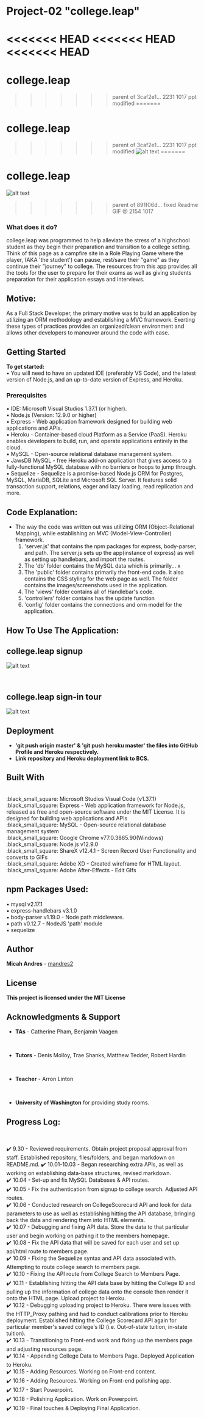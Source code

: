 # Project-02 "college.leap"

<<<<<<< HEAD
<<<<<<< HEAD
<<<<<<< HEAD
=======
# college.leap

>>>>>>> parent of 3caf2e1... 2231 1017 ppt modified
=======
# college.leap

>>>>>>> parent of 3caf2e1... 2231 1017 ppt modified
![alt text](https://github.com/mandres2/Project-02/blob/master/public/assets/img/camp.gif?raw=true)
=======
# college.leap

![alt text](https://cdn.dribbble.com/users/1177948/screenshots/4338165/campfire.gif)
>>>>>>> parent of 891f06d... fixed Readme GIF @ 2154 1017

<h3>What does it do?</h3>

college.leap was programmed to help alleviate the stress of a highschool student as they begin their preparation and transition to a college setting. Think of this page as a campfire site in a Role Playing Game where the player, (AKA 'the student') can pause, rest/save their "game" as they continue their "journey" to college. The resources from this app provides all the tools for the user to prepare for their exams as well as giving students preparation for their application essays and interviews.

## Motive:
As a Full Stack Developer, the primary motive was to build an application by utilizing an ORM methodology and establishing a MVC framework. Exerting these types of practices provides an organized/clean environment and allows other developers to maneuver around the code with ease.

## Getting Started

<b>To get started:</b>
<br>
:black_small_square: You will need to have an updated IDE (preferably VS Code), and the latest version of Node.js, and an up-to-date version of Express, and Heroku.

### Prerequisites

:black_small_square: IDE: Microsoft Visual Studios 1.37.1 (or higher).
<br>
:black_small_square: Node.js (Version: 12.9.0 or higher)
<br>
:black_small_square: Express - Web application framework designed for building web applications and APIs.
<br>
:black_small_square: Heroku - Container-based cloud Platform as a Service (PaaS). Heroku enables developers to build, run, and operate applications entirely in the cloud.
<br>
:black_small_square: MySQL - Open-source relational database management system.
<br>
:black_small_square: JawsDB MySQL - free Heroku add-on application that gives access to a fully-functional MySQL database with no barriers or hoops to jump through.
:black_small_square: Sequelize - Sequelize is a promise-based Node.js ORM for Postgres, MySQL, MariaDB, SQLite and Microsoft SQL Server. It features solid transaction support, relations, eager and lazy loading, read replication and more.


## Code Explanation:
* The way the code was written out was utilizing ORM (Object-Relational Mapping), while establishing an MVC (Model-View-Controller) framework.
  1. 'server.js' that contains the npm packages for express, body-parser, and path. The server.js sets up the app(instance of express) as well as setting up handlebars, and import the routes.
  2. The 'db' folder contains the MySQL data which is primarily... x
  3. The 'public' folder contains primarily the front-end code. It also contains the CSS styling for the web page as well. The folder contains the images/screenshots used in the application.
  4. The 'views' folder contains all of Handlebar's code.
  5. 'controllers' folder contains has the update function
  6. 'config' folder contains the connections and orm model for the application.


## How To Use The Application:

<h2>college.leap signup</h2>

![alt text](https://github.com/mandres2/Project-02/blob/master/public/assets/img/college.leap_signup.gif?raw=true)

<br>

<h2>college.leap sign-in tour</h2>

![alt text](https://github.com/mandres2/Project-02/blob/master/public/assets/img/college.leap%20login_tour.gif?raw=true)


## Deployment

* <b> 'git push origin master' & 'git push heroku master' the files into GitHub Profile and Heroku respectively.</b>
* <b> Link repository and Heroku deployment link to BCS.</b>

## Built With

<br>
:black_small_square: Microsoft Studios Visual Code (v1.37.1)
<br>
:black_small_square: Express - Web application framework for Node.js, released as free and open-source software under the MIT License. It is designed for building web applications and APIs
<br>
:black_small_square: MySQL - Open-source relational database management system
<br>
:black_small_square: Google Chrome v77.0.3865.90(Windows)
<br>
:black_small_square: Node.js v12.9.0
<br>
:black_small_square: ShareX v12.4.1 - Screen Record User Functionality and converts to GIFs
<br>
:black_small_square: Adobe XD - Created wireframe for HTML layout.
<br>
:black_small_square: Adobe After-Effects - Edit GIfs

## npm Packages Used:

:black_small_square: mysql v2.17.1
<br>
:black_small_square: express-handlebars v3.1.0
<br>
:black_small_square: body-parser v1.19.0 - Node path middleware.
<br>
:black_small_square: path v0.12.7 - NodeJS 'path' module
<br>
:black_small_square: sequelize

## Author

**Micah Andres** - [mandres2](https://github.com/mandres2)

## License

<b>This project is licensed under the MIT License</b>

## Acknowledgments & Support
* <b>TAs</b> - Catherine Pham, Benjamin Vaagen

<br>

* <b>Tutors</b> - Denis Molloy, Trae Shanks, Matthew Tedder, Robert Hardin

<br>

* <b>Teacher</b> - Arron Linton

<br>

* <b>University of Washington</b> for providing study rooms.

## Progress Log:
<br>

:heavy_check_mark: 9.30 - Reviewed requirements. Obtain project proposal approval from staff. Established repository, files/folders, and began markdown on README.md.
:heavy_check_mark: 10.01-10.03 - Began researching extra APIs, as well as working on establishing data-base structures, revised markdown.
<br>
:heavy_check_mark: 10.04 - Set-up and fix MySQL Databases & API routes.
<br>
:heavy_check_mark: 10.05 - Fix the authentication from signup to college search. Adjusted API routes.
<br>
:heavy_check_mark: 10.06 - Conducted research on CollegeScorecard API and look for data parameters to use as well as establishing hitting the API database, bringing back the data and rendering them into HTML elements.
<br>
:heavy_check_mark: 10.07 - Debugging and fixing API data. Store the data to that particular user and begin working on pathing it to the members homepage.
<br>
:heavy_check_mark: 10.08 - Fix the API data that will be saved for each user and set up api/html route to members page.
<br>
:heavy_check_mark: 10.09 - Fixing the Sequelize syntax and API data associated with. Attempting to route college search to members page.
<br>
:heavy_check_mark: 10.10 - Fixing the API route from College Search to Members Page.
<br>
:heavy_check_mark: 10.11 - Establishing hitting the API data base by hitting the College ID and pulling up the information of college data onto the console then render it onto the HTML page. Upload project to Heroku.
<br>
:heavy_check_mark: 10.12 - Debugging uploading project to Heroku. There were issues with the HTTP_Proxy pathing and had to conduct calibrations prior to Heroku deployment. Established hitting the College Scorecard API again for particular member's saved college's ID (i.e. Out-of-state tuition, in-state tuition).
<br>
:heavy_check_mark: 10.13 - Transitioning to Front-end work and fixing up the members page and adjusting resources page.
<br>
:heavy_check_mark: 10.14 - Appending College Data to Members Page. Deployed Application to Heroku.
<br>
:heavy_check_mark: 10.15 - Adding Resources. Working on Front-end content.
<br>
:heavy_check_mark: 10.16 - Adding Resources. Working on Front-end polishing app.
<br>
:heavy_check_mark: 10.17 - Start Powerpoint.
<br>
:heavy_check_mark: 10.18 - Polishing Application. Work on Powerpoint.
<br>
:heavy_check_mark: 10.19 - Final touches & Deploying Final Application.